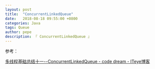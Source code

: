 ```yaml
---
layout: post
title:  "ConcurrentLinkedQueue"
date:   2018-08-18 09:55:00 +0800
categories: Java
tags: Queue
author: pepe
description: 『 ConcurrentLinkedQueue 』
---
```



参考：

[多线程基础总结十一--ConcurrentLinkedQueue - code dream - ITeye博客](http://yanxuxin.iteye.com/blog/586943)
















